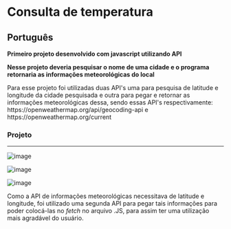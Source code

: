 # Consulta de temperatura

<h2>Português</h2>

<b>Primeiro projeto desenvolvido com javascript utilizando API</b>

<b>Nesse projeto deveria pesquisar o nome de uma cidade e o programa retornaria as informações meteorológicas do local</b>

<p>Para esse projeto foi utilizadas duas API's uma para pesquisa de latitude e longitude da cidade pesquisada e outra para pegar e retornar as informações meteorológicas dessa, sendo essas API's respectivamente: https://openweathermap.org/api/geocoding-api e https://openweathermap.org/current</p>


<h3>Projeto</h3>
<hr>

![image](https://user-images.githubusercontent.com/88800549/156638154-6c22d7b2-b9aa-4f2a-9573-c8815d2e7644.png)

![image](https://user-images.githubusercontent.com/88800549/156638217-2012afa4-3c0d-4587-8b03-6ac9fbf04be7.png)

![image](https://user-images.githubusercontent.com/88800549/156638297-95fb5f01-410e-48d5-bd58-ee3d6507c29f.png)


Como a API de informações meteorológicas necessitava de latitude e longitude, foi utilizado uma segunda API para pegar tais informações para poder colocá-las no _fetch_ no arquivo .JS, para assim ter uma utilização mais agradável do usuário.

